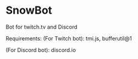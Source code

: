 # SnowBot
Bot for twitch.tv and Discord

Requirements:
(For Twitch bot): tmi.js, bufferutil@1

(For Discord bot): discord.io


